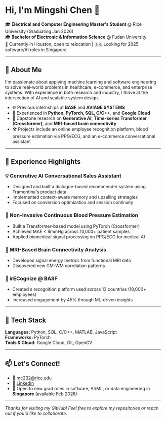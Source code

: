 # Hi, I'm Mingshi Chen 👋

🎓 **Electrical and Computer Engineering Master's Student** @ Rice University (Graduating Jan 2026)  
🎓 **Bachelor of Electronic & Information Science** @ Fudan University  
📍 Currently in Houston, open to relocation | 🇸🇬 Looking for 2025 software/AI roles in Singapore  

---

## 🧠 About Me

I'm passionate about applying machine learning and software engineering to solve real-world problems in healthcare, e-commerce, and enterprise systems. With experience in both research and industry, I thrive at the intersection of AI and scalable system design.

- 🌐 Previous internships at **BASF** and **AVIAGE SYSTEMS**
- 🤖 Experienced in **Python, PyTorch, SQL, C/C++**, and **Google Cloud**
- 🧪 Capstone research on **Generative AI**, **Time-series Transformer (Crossformer)**, and **MRI-based brain connectivity**
- 🛠 Projects include an online employee recognition platform, blood pressure estimation via PPG/ECG, and an e-commerce conversational assistant

---

## 💼 Experience Highlights

### 💡 Generative AI Conversational Sales Assistant
- Designed and built a dialogue-based recommender system using Tramontina's product data
- Implemented context-aware memory and upselling strategies
- Focused on conversion optimization and session continuity

### 💊 Non-Invasive Continuous Blood Pressure Estimation
- Built a Transformer-based model using PyTorch (Crossformer)
- Achieved MAE < 8mmHg across 10,000+ patient samples
- Applied biomedical signal processing on PPG/ECG for medical AI

### 🧠 MRI-Based Brain Connectivity Analysis
- Developed signal energy metrics from functional MRI data
- Discovered new GM-WM correlation patterns

### 🏢 irECognize @ BASF
- Created a recognition platform used across 13 countries (10,000+ employees)
- Increased engagement by 45% through ML-driven insights

---

## 🚀 Tech Stack

**Languages:** Python, SQL, C/C++, MATLAB, JavaScript  
**Frameworks:** PyTorch  
**Tools & Cloud:** Google Cloud, Git, OpenCV  

---

## 📫 Let's Connect!

- 📧 mc232@rice.edu  
- 💼 [LinkedIn](https://www.linkedin.com/in/mingshi-chen-866536328)  
- 📍 Open to new grad roles in software, AI/ML, or data engineering in **Singapore** (available Feb 2026)

---

_Thanks for visiting my GitHub! Feel free to explore my repositories or reach out if you'd like to collaborate._
